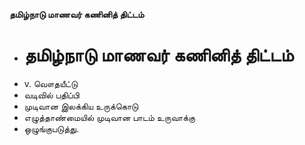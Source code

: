**தமிழ்நாடு மாணவர் கணினித் திட்டம்**
- # தமிழ்நாடு மாணவர் கணினித் திட்டம்
- v. வௌதயீட்டு
- வடிவில் பதிப்பி
- முடிவான இலக்கிய உருக்கொடு
- எழுத்தாண்மையில் முடிவான பாடம் உருவாக்கு
- ஒழுங்குபடுத்து.

